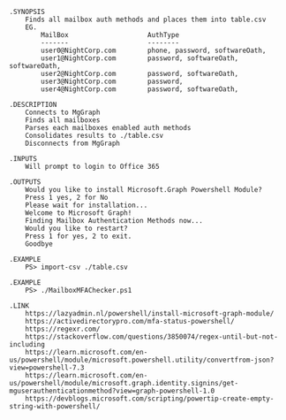 
    .SYNOPSIS
        Finds all mailbox auth methods and places them into table.csv
        EG.
            MailBox                    AuthType
            -------                    --------
            user0@NightCorp.com        phone, password, softwareOath,
            user1@NightCorp.com        password, softwareOath, softwareOath,
            user2@NightCorp.com        password, softwareOath,
            user3@NightCorp.com        password,
            user4@NightCorp.com        password, softwareOath,

    .DESCRIPTION
        Connects to MgGraph
        Finds all mailboxes
        Parses each mailboxes enabled auth methods
        Consolidates results to ./table.csv
        Disconnects from MgGraph

    .INPUTS
        Will prompt to login to Office 365

    .OUTPUTS
        Would you like to install Microsoft.Graph Powershell Module?
        Press 1 yes, 2 for No
        Please wait for installation...
        Welcome to Microsoft Graph!
        Finding Mailbox Authentication Methods now...
        Would you like to restart?
        Press 1 for yes, 2 to exit.
        Goodbye

    .EXAMPLE
        PS> import-csv ./table.csv

    .EXAMPLE
        PS> ./MailboxMFAChecker.ps1

    .LINK
        https://lazyadmin.nl/powershell/install-microsoft-graph-module/
        https://activedirectorypro.com/mfa-status-powershell/
        https://regexr.com/
        https://stackoverflow.com/questions/3850074/regex-until-but-not-including
        https://learn.microsoft.com/en-us/powershell/module/microsoft.powershell.utility/convertfrom-json?view=powershell-7.3
        https://learn.microsoft.com/en-us/powershell/module/microsoft.graph.identity.signins/get-mguserauthenticationmethod?view=graph-powershell-1.0
        https://devblogs.microsoft.com/scripting/powertip-create-empty-string-with-powershell/


